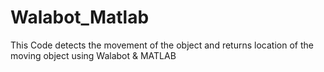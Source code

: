 # Walabot_Matlab
This Code detects the movement of the object and returns location of the moving object using Walabot &amp; MATLAB
